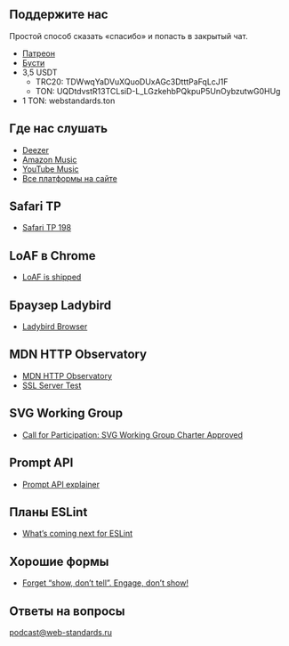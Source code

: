 ## Поддержите нас

Простой способ сказать «спасибо» и попасть в закрытый чат.

- [Патреон](https://www.patreon.com/webstandards_ru)
- [Бусти](https://boosty.to/webstandards_ru)
- 3,5 USDT
	- TRC20: TDWwqYaDVuXQuoDUxAGc3DtttPaFqLcJ1F
	- TON: UQDtdvstR13TCLsiD-L_LGzkehbPQkpuP5UnOybzutwG0HUg
- 1 TON: webstandards.ton

## Где нас слушать

- [Deezer](https://www.deezer.com/en/show/1001066322)
- [Amazon Music](https://music.amazon.com/podcasts/9d3b7d70-44a6-4aef-adf2-f2cf989884bf)
- [YouTube Music](https://music.youtube.com/playlist?list=PLMBnwIwFEFHeFmmesCc6SI-5-VKnyrjY6)
- [Все платформы на сайте](https://web-standards.ru/#links)

## Safari TP

- [Safari TP 198](https://webkit.org/blog/15694/release-notes-for-safari-technology-preview-198/)

## LoAF в Chrome

- [LoAF is shipped](https://developer.chrome.com/blog/loaf-has-shipped?hl=en)

## Браузер Ladybird

- [Ladybird Browser](https://ladybird.org/)

## MDN HTTP Observatory

- [MDN HTTP Observatory](https://developer.mozilla.org/en-US/blog/mdn-http-observatory-launch/)
- [SSL Server Test](https://www.ssllabs.com/ssltest/)

## SVG Working Group

- [Call for Participation: SVG Working Group Charter Approved](https://lists.w3.org/Archives/Public/public-new-work/2024Jun/0012.html)

## Prompt API

- [Prompt API explainer](https://github.com/explainers-by-googlers/prompt-api/)

## Планы ESLint

- [What’s coming next for ESLint](https://eslint.org/blog/2024/07/whats-coming-next-for-eslint/)

## Хорошие формы

- [Forget “show, don’t tell”. Engage, don’t show!](https://lea.verou.me/blog/2024/engage-dont-show/)

## Ответы на вопросы

[podcast@web-standards.ru](mailto:podcast@web-standards.ru)

